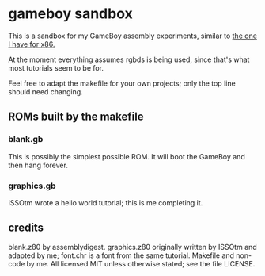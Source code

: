 # gameboy sandbox

This is a sandbox for my GameBoy assembly experiments, similar to [the one I
have for x86.][1]

At the moment everything assumes rgbds is being used, since that's what most
tutorials seem to be for.

Feel free to adapt the makefile for your own projects; only the top line should
need changing.

## ROMs built by the makefile

### blank.gb

This is possibly the simplest possible ROM. It will boot the GameBoy and then
hang forever.

### graphics.gb

ISSOtm wrote a hello world tutorial; this is me completing it.

## credits

blank.z80 by assemblydigest. graphics.z80 originally written by ISSOtm and
adapted by me; font.chr is a font from the same tutorial. Makefile and non-code
by me. All licensed MIT unless otherwise stated; see the file LICENSE.

[1]: https://github.com/japanoise/b
